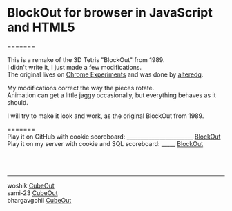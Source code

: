 # BlockOut for browser in JavaScript and HTML5  
=======

This is a remake of the 3D Tetris "BlockOut" from 1989. <br>
I didn't write it, I just made a few modifications.  
The original lives on [Chrome Experiments](http://www.chromeexperiments.com/detail/cubeout/?f=) and was done by [alteredq](https://github.com/alteredq).

My modifications correct the way the pieces rotate. <br>
Animation can get a little jaggy occasionally, but everything behaves as it should. <br>

I will try to make it look and work, as the original BlockOut from 1989.  <br>

=======  <br>
Play  it on GitHub with cookie scoreboard: ________________________ [BlockOut](https://jlivingstonsg.github.io/BlockOut/)   <br>
Play  it on my server with cookie and SQL scoreboard: _____  [BlockOut](https://gamereality.se/blockout/index.html) <br>
<br>
<br>
<br>
_______________________________________________________________
  woshik            [CubeOut](https://woshik.github.io/cube-game/)       <br>
  sami-23           [CubeOut](https://sami-23.github.io/BlockOut/) <br>
  bhargavgohil      [CubeOut](https://bhargavgohil.github.io/)    <br>
